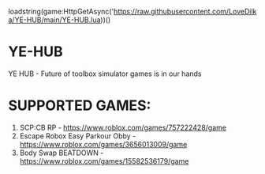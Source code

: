 loadstring(game:HttpGetAsync('https://raw.githubusercontent.com/LoveDilka/YE-HUB/main/YE-HUB.lua))()

# YE-HUB
YE HUB - Future of toolbox simulator games is in our hands

# SUPPORTED GAMES:
1. SCP:CB RP - https://www.roblox.com/games/757222428/game
2. Escape Robox Easy Parkour Obby - https://www.roblox.com/games/3656013009/game
3. Body Swap BEATDOWN - https://www.roblox.com/games/15582536179/game
